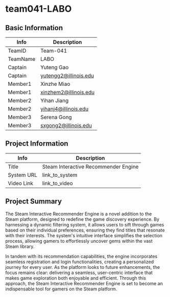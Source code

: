 # team041-LABO

## Basic Information

|   Info      |        Description     |
| ----------- | ---------------------- |
| TeamID      |        Team-041        |
| TeamName    |          LABO          |
| Captain     |       Yuteng Gao       |
| Captain     |  yutengg2@illinois.edu |
| Member1     |       Xinzhe Miao      |
| Member1     |  xinzhem2@illinois.edu |
| Member2     |       Yihan Jiang      |
| Member2     |  yihanj4@illinois.edu  |
| Member3     |       Serena Gong      |
| Member3     |  sxgong2@illinois.edu  |

## Project Information

|   Info      |              Description              |
| ----------- | ------------------------------------- |
|  Title      | Steam Interactive Recommender Engine  |
| System URL  |            link_to_system             |
| Video Link  |            link_to_video              |

## Project Summary

The Steam Interactive Recommender Engine is a novel addition to the Steam platform, designed to redefine the game discovery experience. By harnessing a dynamic filtering system, it allows users to sift through games based on their individual preferences, ensuring they find titles that resonate with their interests. The system's intuitive interface simplifies the selection process, allowing gamers to effortlessly uncover gems within the vast Steam library.

In tandem with its recommendation capabilities, the engine incorporates seamless registration and login functionalities, creating a personalized journey for every user. As the platform looks to future enhancements, the focus remains clear: delivering a seamless, user-centric interface that makes game exploration both enjoyable and efficient. Through this approach, the Steam Interactive Recommender Engine is set to become an indispensable tool for gamers on the Steam platform.
